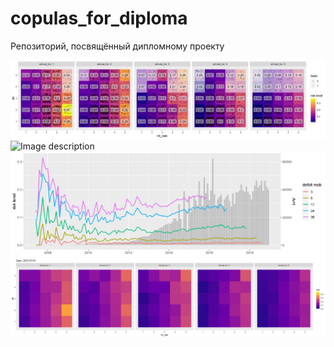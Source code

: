 # copulas_for_diploma
Репозиторий, посвящённый дипломному проекту

![Image description](https://github.com/artemRa/copulas_for_diploma/blob/TMPL/Output/lending_club_hypercube.png)
![Image description](https://github.com/artemRa/copulas_for_diploma/blob/TMPL/Output/%D0%A112.png)
![Image description](https://github.com/artemRa/copulas_for_diploma/blob/TMPL/Output/lending_club_risk_indicators.png)
![Image description](https://github.com/artemRa/copulas_for_diploma/blob/TMPL/Output/lending_club_hypercube_anim.gif)
